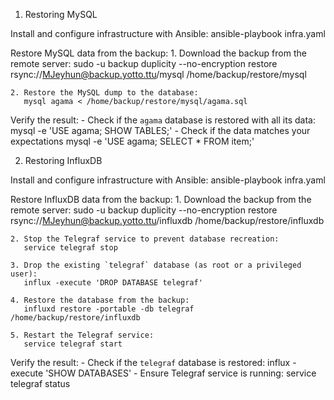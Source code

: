 1. Restoring MySQL

Install and configure infrastructure with Ansible:
    ansible-playbook infra.yaml

Restore MySQL data from the backup:
    1. Download the backup from the remote server:
       sudo -u backup duplicity --no-encryption restore rsync://MJeyhun@backup.yotto.ttu/mysql /home/backup/restore/mysql

    2. Restore the MySQL dump to the database:
       mysql agama < /home/backup/restore/mysql/agama.sql

Verify the result:
    - Check if the `agama` database is restored with all its data:
      mysql -e 'USE agama; SHOW TABLES;'
    - Check if the data matches your expectations
      mysql -e 'USE agama; SELECT * FROM item;'

2. Restoring InfluxDB

Install and configure infrastructure with Ansible:
    ansible-playbook infra.yaml

Restore InfluxDB data from the backup:
    1. Download the backup from the remote server:
       sudo -u backup duplicity --no-encryption restore rsync://MJeyhun@backup.yotto.ttu/influxdb /home/backup/restore/influxdb

    2. Stop the Telegraf service to prevent database recreation:
       service telegraf stop

    3. Drop the existing `telegraf` database (as root or a privileged user):
       influx -execute 'DROP DATABASE telegraf'

    4. Restore the database from the backup:
       influxd restore -portable -db telegraf /home/backup/restore/influxdb

    5. Restart the Telegraf service:
       service telegraf start

Verify the result:
    - Check if the `telegraf` database is restored:
      influx -execute 'SHOW DATABASES'
    - Ensure Telegraf service is running:
      service telegraf status
